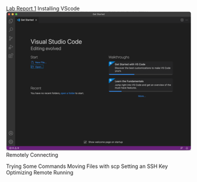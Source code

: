 [Lab Report 1](https://rinakaura.github.io/cse-15l-lab-reports/lab-report-1-week-2.html)
Installing VScode
![Image](screenshotlab1.png)
Remotely Connecting

Trying Some Commands
Moving Files with scp
Setting an SSH Key
Optimizing Remote Running
